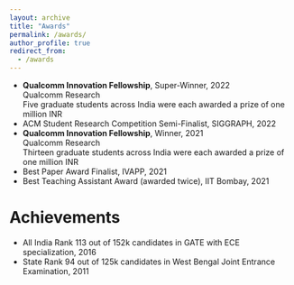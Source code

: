 ```yaml
---
layout: archive
title: "Awards"
permalink: /awards/
author_profile: true
redirect_from:
  - /awards
---
```

- <b>Qualcomm Innovation Fellowship</b>, Super-Winner, 2022\
  Qualcomm Research\
  Five graduate students across India were each awarded a prize of one million INR <br>
- ACM Student Research Competition Semi-Finalist, SIGGRAPH, 2022
- <b>Qualcomm Innovation Fellowship</b>, Winner, 2021\
  Qualcomm Research\
  Thirteen graduate students across India were each awarded a prize of one million INR <br>
- Best Paper Award Finalist, IVAPP, 2021
- Best Teaching Assistant Award (awarded twice), IIT Bombay, 2021

Achievements
======

- All India Rank 113 out of 152k candidates in GATE with ECE specialization, 2016
- State Rank 94 out of 125k candidates in West Bengal Joint Entrance Examination, 2011

